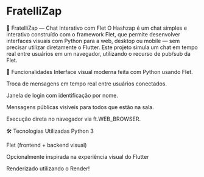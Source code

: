 # FratelliZap
💬 FratelliZap — Chat Interativo com Flet
O Hashzap é um chat simples e interativo construído com o framework Flet, que permite desenvolver interfaces visuais com Python para a web, desktop ou mobile — sem precisar utilizar diretamente o Flutter. Este projeto simula um chat em tempo real entre usuários em um navegador, utilizando o recurso de pub/sub da Flet.

🚀 Funcionalidades
Interface visual moderna feita com Python usando Flet.

Troca de mensagens em tempo real entre usuários conectados.

Janela de login com identificação por nome.

Mensagens públicas visíveis para todos que estão na sala.

Execução direta no navegador via ft.WEB_BROWSER.

🛠️ Tecnologias Utilizadas
Python 3

Flet (frontend + backend visual)

Opcionalmente inspirada na experiência visual do Flutter

Renderizado utilizando o Render!
